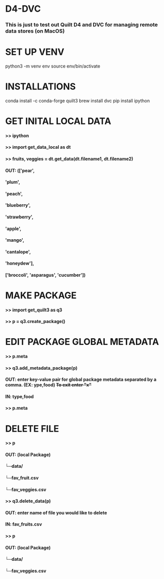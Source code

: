 # D4-DVC
###  This is just to test out Quilt D4 and DVC for managing remote data stores (on MacOS)
 
# SET UP VENV
 python3 -m venv env
 source env/bin/activate
 
# INSTALLATIONS
 conda install -c conda-forge quilt3
 brew install dvc
 pip install ipython
 
# GET INITAL LOCAL DATA
#### >> ipython
#### >> import get_data_local as dt
#### >> fruits, veggies = dt.get_data(dt.filename1, dt.filename2)
####   OUT: (['pear',
####          'plum',
####          'peach',
####          'blueberry',
####          'strawberry',
####          'apple',
####          'mango',
####          'cantalope',
####          'honeydew'],
####         ['broccoli', 'asparagus', 'cucumber'])
 
# MAKE PACKAGE
#### >> import get_quilt3 as q3
#### >> p = q3.create_package()
 
# EDIT PACKAGE GLOBAL METADATA
#### >> p.meta
#### >> q3.add_metadata_package(p)
####   OUT: enter key-value pair for global package metadata separated by a comma. (EX: ype,food) ~~To exit enter "x"~~
####   IN: type,food
#### >> p.meta
 
# DELETE FILE
#### >> p
####   OUT: (local Package)
####          └─data/
####             └─fav_fruit.csv
####             └─fav_veggies.csv
#### >> q3.delete_data(p)
####   OUT: enter name of file you would like to delete 
####   IN: fav_fruits.csv
#### >> p
####   OUT: (local Package)
####          └─data/
####             └─fav_veggies.csv